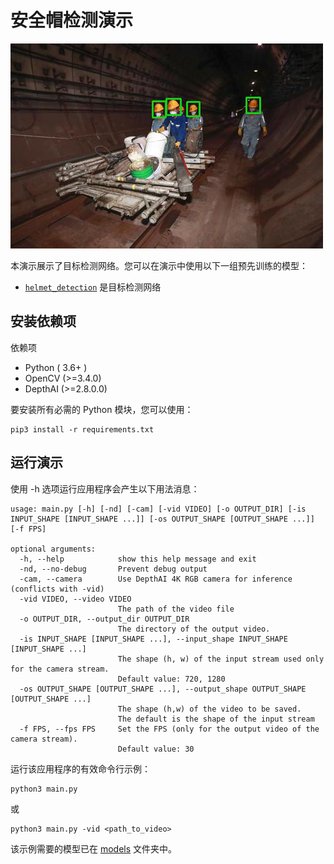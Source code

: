 安全帽检测演示
====================

![detection](saved_20210820_131341.webp)

本演示展示了目标检测网络。您可以在演示中使用以下一组预先训练的模型：

-   [`helmet_detection`](models/helmet_detection_yolox1_openvino_2021.4_6shave.blob) 是目标检测网络

安装依赖项
----------

依赖项

-   Python ( 3.6+ )
-   OpenCV (\>=3.4.0)
-   DepthAI (\>=2.8.0.0)

要安装所有必需的 Python 模块，您可以使用：

``` shell
pip3 install -r requirements.txt
```

运行演示
--------

使用 -h 选项运行应用程序会产生以下用法消息：

``` shell
usage: main.py [-h] [-nd] [-cam] [-vid VIDEO] [-o OUTPUT_DIR] [-is INPUT_SHAPE [INPUT_SHAPE ...]] [-os OUTPUT_SHAPE [OUTPUT_SHAPE ...]] [-f FPS]

optional arguments:
  -h, --help            show this help message and exit
  -nd, --no-debug       Prevent debug output
  -cam, --camera        Use DepthAI 4K RGB camera for inference (conflicts with -vid)
  -vid VIDEO, --video VIDEO
                        The path of the video file
  -o OUTPUT_DIR, --output_dir OUTPUT_DIR
                        The directory of the output video.
  -is INPUT_SHAPE [INPUT_SHAPE ...], --input_shape INPUT_SHAPE [INPUT_SHAPE ...]
                        The shape (h, w) of the input stream used only for the camera stream. 
                        Default value: 720, 1280
  -os OUTPUT_SHAPE [OUTPUT_SHAPE ...], --output_shape OUTPUT_SHAPE [OUTPUT_SHAPE ...]
                        The shape (h,w) of the video to be saved. 
                        The default is the shape of the input stream
  -f FPS, --fps FPS     Set the FPS (only for the output video of the camera stream). 
                        Default value: 30
```

运行该应用程序的有效命令行示例：

``` shell
python3 main.py
```

或

``` shell
python3 main.py -vid <path_to_video>
```

该示例需要的模型已在 [models](./models) 文件夹中。
